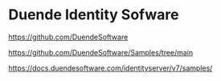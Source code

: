 # Duende Identity Sofware

https://github.com/DuendeSoftware

https://github.com/DuendeSoftware/Samples/tree/main

https://docs.duendesoftware.com/identityserver/v7/samples/



